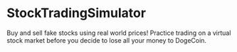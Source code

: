 # StockTradingSimulator
Buy and sell fake stocks using real world prices! Practice trading on a virtual stock market before you decide to lose all your money to DogeCoin.
